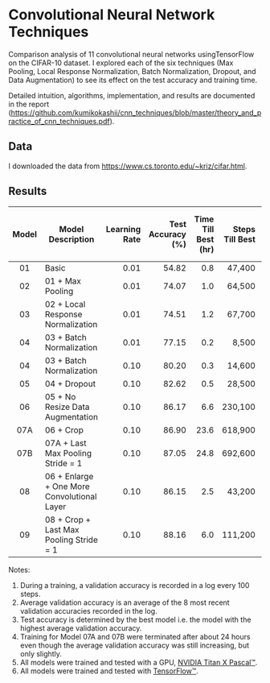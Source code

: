 # Convolutional Neural Network Techniques
Comparison analysis of 11 convolutional neural networks usingTensorFlow on the CIFAR-10 dataset. I explored each of the six techniques (Max Pooling, Local Response Normalization, Batch Normalization, Dropout, and Data Augmentation) to see its effect on the test accuracy and training time.

Detailed intuition, algorithms, implementation, and results are documented in the report (https://github.com/kumikokashii/cnn_techniques/blob/master/theory_and_practice_of_cnn_techniques.pdf).

## Data
I downloaded the data from https://www.cs.toronto.edu/~kriz/cifar.html.

## Results
Model | Model Description | Learning Rate | Test Accuracy (%) | Time Till Best (hr) | Steps Till Best | Average Time Per Step (sec)
:---:| --- | ---:| ---:|---:| ---:|---:
01 | Basic | 0.01 | 54.82 | 0.8 | 47,400 | 0.058
02 | 01 + Max Pooling | 0.01 | 74.07 | 1.0 | 64,500 | 0.058
03 | 02 + Local Response Normalization | 0.01 | 74.51 | 1.2 | 67,700 | 0.062
04 | 03 + Batch Normalization | 0.01 | 77.15 | 0.2 | 8,500 | 0.098
04 | 03 + Batch Normalization | 0.10 | 80.20 | 0.3 | 14,600 | 0.077
05 | 04 + Dropout | 0.10 | 82.62 | 0.5 | 28,500 | 0.069
06 | 05 + No Resize Data Augmentation | 0.10 | 86.17 | 6.6 | 230,100 | 0.104
07A | 06 + Crop | 0.10 | 86.90 | 23.6 | 618,900 | 0.137
07B | 07A + Last Max Pooling Stride = 1 | 0.10 | 87.05 | 24.8 | 692,600 | 0.129
08 | 06 + Enlarge + One More Convolutional Layer | 0.10 | 86.15 | 2.5 | 43,200 | 0.204
09 | 08 + Crop + Last Max Pooling Stride = 1 | 0.10 | 88.16 | 6.0 | 111,200 | 0.193

Notes:<br />
1) During a training, a validation accuracy is recorded in a log every 100 steps.<br />
2) Average validation accuracy is an average of the 8 most recent validation accuracies recorded in the log.<br />
3) Test accuracy is determined by the best model i.e. the model with the highest average validation accuracy.<br />
4) Training for Model 07A and 07B were terminated after about 24 hours even though the average validation accuracy was still increasing, but only slightly.<br />
5) All models were trained and tested with a GPU, [NVIDIA Titan X Pascal&trade;](https://www.nvidia.com/en-us/geforce/products/10series/titan-x-pascal/).<br />
6) All models were trained and tested with [TensorFlow&trade;](https://www.tensorflow.org/).
